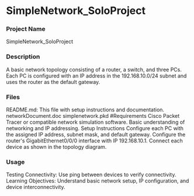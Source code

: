 # SimpleNetwork_SoloProject


### Project Name
SimpleNetwork_SoloProject

### Description
A basic network topology consisting of a router, a switch, and three PCs. Each PC is configured with an IP address in the 192.168.10.0/24 subnet and uses the router as the default gateway.

### Files
README.md: This file with setup instructions and documentation.
networkDocument.doc
simplenetwork.pkd
#Requirements
Cisco Packet Tracer or compatible network simulation software.
Basic understanding of networking and IP addressing.
Setup Instructions
Configure each PC with the assigned IP address, subnet mask, and default gateway.
Configure the router's GigabitEthernet0/0/0 interface with IP 192.168.10.1.
Connect each device as shown in the topology diagram.
### Usage
Testing Connectivity: Use ping between devices to verify connectivity.
Learning Objectives: Understand basic network setup, IP configuration, and device interconnectivity.
